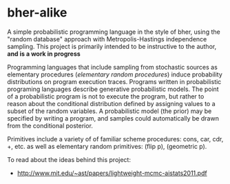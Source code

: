bher-alike
==========


A simple probabilistic programming language in the style of bher, using the "random database"
approach with Metropolis-Hastings independence sampling. This project is primarily intended
to be instructive to the author, **and is a work in progress**


Programming languages that include sampling from stochastic sources as elementary procedures
(_elementary random procedures_) induce probability distributions on program execution traces.
Programs written in probabilistic programing languages describe generative probabilistic models.
The point of a probabilistic program is not to execute the program, but rather to reason about
the conditional distribution defined by assigning values to a subset of the random variables.
A probabilistic model (the prior) may be specified by writing a program, and samples could automatically 
be drawn from the conditional posterior. 


Primitives include a variety of of familiar scheme procedures: cons, car, cdr, +, etc. as well as 
elementary random primitives: (flip p), (geometric p). 





To read about the ideas behind this project:
* http://www.mit.edu/~ast/papers/lightweight-mcmc-aistats2011.pdf



